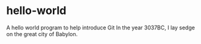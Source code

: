 # hello-world
A hello world program to help introduce Git
In the year 3037BC, I lay sedge on the great city of Babylon. 
